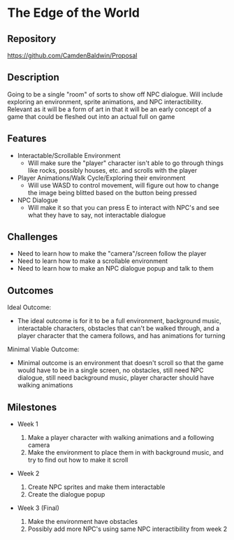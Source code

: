 # The Edge of the World

## Repository
https://github.com/CamdenBaldwin/Proposal

## Description
Going to be a single "room" of sorts to show off NPC dialogue. Will include exploring an environment, sprite animations, and NPC interactibility. Relevant as it will be a form of art in that it will be an early concept of a game that could be fleshed out into an actual full on game

## Features
- Interactable/Scrollable Environment
	- Will make sure the "player" character isn't able to go through things like rocks, possibly houses, etc. and scrolls with the player
- Player Animations/Walk Cycle/Exploring their environment
	- Will use WASD to control movement, will figure out how to change the image being blitted based on the button being pressed
- NPC Dialogue
	- Will make it so that you can press E to interact with NPC's and see what they have to say, not interactable dialogue

## Challenges
- Need to learn how to make the "camera"/screen follow the player
- Need to learn how to make a scrollable environment
- Need to learn how to make an NPC dialogue popup and talk to them

## Outcomes
Ideal Outcome:
- The ideal outcome is for it to be a full environment, background music, interactable characters, obstacles that can't be walked through, and a player character that the camera follows, and has animations for turning

Minimal Viable Outcome:
- Minimal outcome is an environment that doesn't scroll so that the game would have to be in a single screen, no obstacles, still need NPC dialogue, still need background music, player character should have walking animations

## Milestones

- Week 1
  1. Make a player character with walking animations and a following camera
  2. Make the environment to place them in with background music, and try to find out how to make it scroll

- Week 2
  1. Create NPC sprites and make them interactable
  2. Create the dialogue popup

- Week 3 (Final)
  1. Make the environment have obstacles
  2. Possibly add more NPC's using same NPC interactibility from week 2
